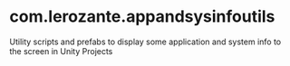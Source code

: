 # com.lerozante.appandsysinfoutils
Utility scripts and prefabs to display some application and system info to the screen in Unity Projects
